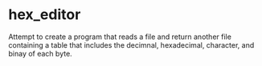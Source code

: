 # hex_editor

Attempt to create a program that reads a file and return another file containing a table that includes the decimnal, hexadecimal, character, and binay of each byte.